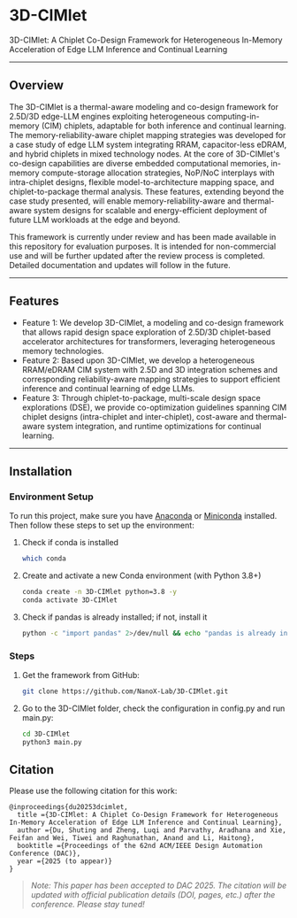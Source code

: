 # 3D-CIMlet

3D-CIMlet: A Chiplet Co-Design Framework for Heterogeneous In-Memory Acceleration of Edge LLM Inference and Continual Learning

<!-- ---

## Table of Contents

1. [Overview](#overview)
2. [Features](#features)
3. [Installation](#installation)
4. [Usage](#usage)
5. [Configuration](#configuration)
6. [Examples](#examples)
7. [Contributing](#contributing)
8. [License](#license) -->

---

## Overview

The 3D-CIMlet is a thermal-aware modeling and co-design framework for 2.5D/3D edge-LLM engines exploiting heterogeneous computing-in-memory (CIM) chiplets, adaptable for both inference and continual learning. The memory-reliability-aware chiplet mapping strategies was developed for a case study of edge LLM system integrating RRAM, capacitor-less eDRAM, and hybrid chiplets in mixed technology nodes. At the core of 3D-CIMlet's co-design capabilities are diverse embedded computational memories, in-memory compute-storage allocation strategies, NoP/NoC interplays with intra-chiplet designs, flexible model-to-architecture mapping space, and chiplet-to-package thermal analysis. These features, extending beyond the case study presented, will enable memory-reliability-aware and thermal-aware system designs for scalable and energy-efficient deployment of future LLM workloads at the edge and beyond.

This framework is currently under review and has been made available in this repository for evaluation purposes. It is intended for non-commercial use and will be further updated after the review process is completed. Detailed documentation and updates will follow in the future.

---

## Features

- Feature 1: We develop 3D-CIMlet, a modeling and co-design framework that allows rapid design space exploration of 2.5D/3D chiplet-based accelerator architectures for transformers, leveraging heterogeneous memory technologies.
- Feature 2: Based upon 3D-CIMlet, we develop a heterogeneous RRAM/eDRAM CIM system with 2.5D and 3D integration schemes and corresponding reliability-aware mapping strategies to support efficient inference and continual learning of edge LLMs.
- Feature 3: Through chiplet-to-package, multi-scale design space explorations (DSE), we provide co-optimization guidelines spanning CIM chiplet designs (intra-chiplet and inter-chiplet), cost-aware and thermal-aware system integration, and runtime optimizations for continual learning.

---

## Installation

### Environment Setup

<!-- - Python 3.8+ -->
To run this project, make sure you have [Anaconda](https://www.anaconda.com/) or [Miniconda](https://docs.conda.io/en/latest/miniconda.html) installed.
Then follow these steps to set up the environment:

1. Check if conda is installed
   ```bash
   which conda
2. Create and activate a new Conda environment (with Python 3.8+)
   ```bash
   conda create -n 3D-CIMlet python=3.8 -y
   conda activate 3D-CIMlet
3. Check if pandas is already installed; if not, install it
   ```bash
   python -c "import pandas" 2>/dev/null && echo "pandas is already installed" || (echo "Installing pandas..." && conda install pandas -y)

### Steps

1. Get the framework from GitHub:
   ```bash
   git clone https://github.com/NanoX-Lab/3D-CIMlet.git
2. Go to the 3D-CIMlet folder, check the configuration in config.py and run main.py:
   ```bash
   cd 3D-CIMlet
   python3 main.py

## Citation

Please use the following citation for this work:
```
@inproceedings{du20253dcimlet,
  title ={3D-CIMlet: A Chiplet Co-Design Framework for Heterogeneous In-Memory Acceleration of Edge LLM Inference and Continual Learning},
  author ={Du, Shuting and Zheng, Luqi and Parvathy, Aradhana and Xie, Feifan and Wei, Tiwei and Raghunathan, Anand and Li, Haitong},
  booktitle ={Proceedings of the 62nd ACM/IEEE Design Automation Conference (DAC)},
  year ={2025 (to appear)}
}
```
>  *Note: This paper has been accepted to DAC 2025. The citation will be updated with official publication details (DOI, pages, etc.) after the conference. Please stay tuned!*